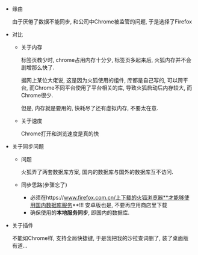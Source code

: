 * 缘由

  由于厌倦了数据不能同步, 和公司中Chrome被监管的问题, 于是选择了Firefox

* 对比

  * 关于内存

    标签页教少时, chrome占用内存十分少, 标签页多起来后, 火狐内存并不会剧增那么快了. 

    据网上某位大佬说, 这是因为火狐使用的组件, 库都是自己写的, 可以跨平台, 而Chrome不同平台使用了平台相关的库, 导致火狐启动后内存较大, 而Chrome很少.

    但是, 内存就是要用的, 快耗尽了还有虚拟内存, 不要太在意.

  * 关于速度

    Chrome打开和浏览速度是真的快

* 关于同步问题

  * 问题

    火狐弄了两套数据库方案, 国内的数据库与国外的数据库互不访问.

  * 同步思路(步骤忘了)

    * 必须在https://www.firefox.com.cn/上下载的火狐浏览器**才能够使用国内数据库服务**!!! 安卓版也是, 不要再应用商店里下载
    * 确保使用的**本地服务同步**, 即国内的数据库.

* 关于插件

  不能如Chrome样, 支持全局快捷键, 于是我把我的沙拉查词删了, 装了桌面版有道...


